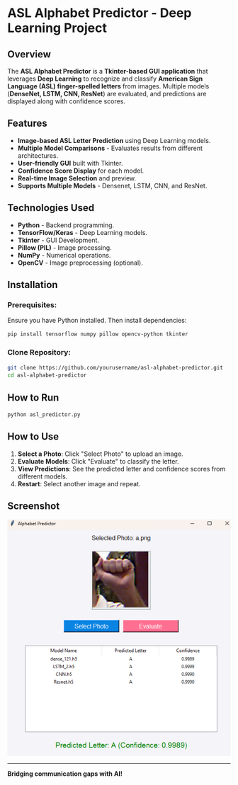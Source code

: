 # ASL Alphabet Predictor - Deep Learning Project

## Overview

The **ASL Alphabet Predictor** is a **Tkinter-based GUI application** that leverages **Deep Learning** to recognize and classify **American Sign Language (ASL) finger-spelled letters** from images. Multiple models (**DenseNet, LSTM, CNN, ResNet**) are evaluated, and predictions are displayed along with confidence scores.

## Features

- **Image-based ASL Letter Prediction** using Deep Learning models.
- **Multiple Model Comparisons** - Evaluates results from different architectures.
- **User-friendly GUI** built with Tkinter.
- **Confidence Score Display** for each model.
- **Real-time Image Selection** and preview.
- **Supports Multiple Models** - Densenet, LSTM, CNN, and ResNet.

## Technologies Used

- **Python** - Backend programming.
- **TensorFlow/Keras** - Deep Learning models.
- **Tkinter** - GUI Development.
- **Pillow (PIL)** - Image processing.
- **NumPy** - Numerical operations.
- **OpenCV** - Image preprocessing (optional).

## Installation

### Prerequisites:
Ensure you have Python installed. Then install dependencies:
```bash
pip install tensorflow numpy pillow opencv-python tkinter
```

### Clone Repository:
```bash
git clone https://github.com/yourusername/asl-alphabet-predictor.git
cd asl-alphabet-predictor
```

## How to Run
```bash
python asl_predictor.py
```

## How to Use

1. **Select a Photo**: Click "Select Photo" to upload an image.
2. **Evaluate Models**: Click "Evaluate" to classify the letter.
3. **View Predictions**: See the predicted letter and confidence scores from different models.
4. **Restart**: Select another image and repeat.

## Screenshot

![App Interface](screenshot.png)



---
**Bridging communication gaps with AI!**

